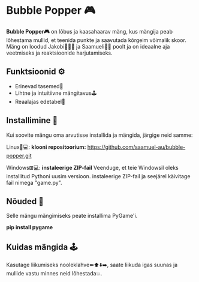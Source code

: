 # Bubble Popper 🎮

**Bubble Popper🎮** on lõbus ja kaasahaarav mäng, kus mängija peab lõhestama mullid, et teenida punkte ja saavutada kõrgeim võimalik skoor. Mäng on loodud Jakobi👨🏽‍🦳 ja Saamueli👨🏽  poolt ja on ideaalne aja veetmiseks ja reaktsioonide harjutamiseks.

## Funktsioonid ⚙️

- Erinevad tasemed👾
- Lihtne ja intuitiivne mängitavus🕹️
- Reaalajas edetabel💯

## Installimine 🏹

Kui soovite mängu oma arvutisse installida ja mängida, järgige neid samme:

Linux🐧💻: **klooni repositoorium:**
   https://github.com/saamuel-au/bubble-popper.git

Windows⊞💻: **instaleerige ZIP-fail**
   Veenduge, et teie Windowsil oleks installitud Pythoni uusim versioon.
   instaleerige ZIP-fail ja seejärel käivitage fail nimega "game.py".

   ## Nõuded 🌌
Selle mängu mängimiseks peate installima PyGame'i. 
 
 **pip install pygame**
 
   ## Kuidas mängida 🕹️
Kasutage liikumiseks nooleklahve⬅️⬆️⬇️➡️, saate liikuda igas suunas ja mullide vastu minnes neid lõhestada💥. 


  

